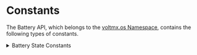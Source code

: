                             


Constants
=========

The Battery API, which belongs to the [voltmx.os Namespace](voltmx.os_constants.md), contains the following types of constants.


<details close markdown="block"><summary>Battery State Constants</summary> 

* * *

These constants specify the current state of the device battery.

| Constant | Description |
| --- | --- |
| BATTERY\_STATE\_CHARGING | Indicates that the state of the device battery as being charged. |
| BATTERY\_STATE\_DISCHARGING | Indicates that the state of the device battery as being discharged. |
| BATTERY\_STATE\_FULL | Indicates that the state of the device battery charge is completely full. |
| BATTERY\_STATE\_UNKNOWN | Indicates that the state of the device battery charge as not known. |

  

### Example

When you query for the state of the device battery as shown in this example, any of the four available battery states is returned.

```

var batteryState = voltmx.os.getBatteryState();

if (voltmx.os.BATTERY_STATE_CHARGING == batteryState) {

    voltmx.print(“Battery State: Charging”);
}
```

### Platform Availability

*   iOS
*   Android
*   Windows

* * *

![](resources/prettify/onload.png)

